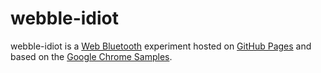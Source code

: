 # webble-idiot

webble-idiot is a [Web Bluetooth] experiment hosted on [GitHub Pages] and based
on the [Google Chrome Samples].

[Web Bluetooth]: https://web.dev/bluetooth/
[GitHub Pages]: https://pages.github.com/
[Google Chrome Samples]: https://github.com/GoogleChrome/samples/tree/gh-pages/web-bluetooth
